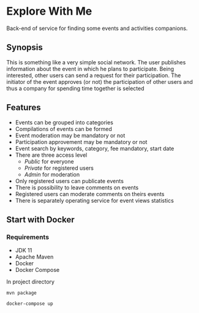 # Explore With Me
Back-end of service for finding some events and activities companions.

## Synopsis
This is something like a very simple social network. The user publishes information about the event in which he plans to participate. Being interested, other users can send a request for their participation. The initiator of the event approves (or not) the participation of other users and thus a company for spending time together is selected

## Features
- Events can be grouped into categories
- Compilations of events can be formed
- Event moderation may be mandatory or not
- Participation approvement may be mandatory or not
- Event search by keywords, category, fee mandatory, start date
- There are three access level
  - *Public* for everyone
  - *Private* for registered users
  - *Admin* for moderation
- Only registered users can publicate events
- There is possibility to leave comments on events
- Registered users can moderate comments on theirs events
- There is separately operating service for event views statistics

## Start with Docker
### Requirements
- JDK 11
- Apache Maven
- Docker
- Docker Compose

In project directory

```mvn package```

```docker-compose up```

